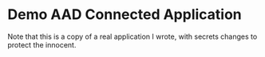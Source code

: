 # Demo AAD Connected Application

Note that this is a copy of a real application I wrote, with secrets changes to protect the innocent.